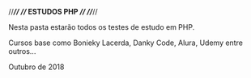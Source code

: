 //***************//
//* ESTUDOS PHP *//
//***************//

Nesta pasta estarão todos os testes de estudo em PHP.

Cursos base como Bonieky Lacerda, Danky Code, Alura, Udemy entre outros...

Outubro de 2018